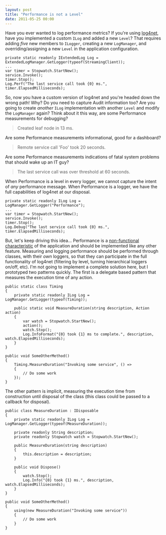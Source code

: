 ```yaml
---
layout: post
title: "Performance is not a Level"
date: 2011-05-25 00:00
---
```


Have you ever wanted to log performance metrics? If you're using [log4net][l], have you implemented a custom `ILog` and added a new `Level`? That requires adding *five* new members to `ILogger`, creating a new `LogManager`, and overriding/assigning a new `Level` in the application configuration.

```
private static readonly IExtendedLog Log = ExtendedLogManager.GetLogger(typeof(StreamingClient));
...
var timer = Stopwatch.StartNew();
service.Invoke();
timer.Stop();
Log.Perf("The last service call took {0} ms.", timer.ElapsedMilliseconds);
```

So, now you have a custom version of log4net and you're headed down the wrong path! Why? Do you need to capture Audit information too? Are you going to create *another* `ILog` implementation with another `Level` and modify the `LogManager` again? Think about it this way, are some Performance measurements for debugging?

> Created leaf node in 13 ms.

Are some Performance measurements informational, good for a dashboard?

> Remote service call 'Foo' took 20 seconds.

Are some Performance measurements indications of fatal system problems that should wake up an IT guy?

> The last service call was over threshold at 60 seconds.

When Performance is a level in every logger, we cannot capture the intent of *any* performance message. When Performance is a logger, we have the full capabilities of log4net at our disposal.

```
private static readonly ILog Log = LogManager.GetLogger("Performance");
...
var timer = Stopwatch.StartNew();
service.Invoke();
timer.Stop();
Log.Debug("The last service call took {0} ms.", timer.ElapsedMilliseconds);
```

But, let's keep driving this idea... Performance is a [non-functional characteristic][feat] of the application and should be implemented like any other feature. Measuring and logging performance should be performed through classes, with their *own* loggers, so that they can participate in the full functionality of log4net (filtering by level, turning hierarchical loggers on/off, etc). I'm not going to implement a complete solution here, but I prototyped two patterns quickly. The first is a delegate based pattern that measures the execution time of any action.

```
public static class Timing
{
    private static readonly ILog Log = LogManager.GetLogger(typeof(Timing));

    public static void MeasureDuration(string description, Action action)
    {
        var watch = Stopwatch.StartNew();
        action();
        watch.Stop();
        Log.InfoFormat("{0} took {1} ms to complete.", description, watch.ElapsedMilliseconds);
    }
}
```

```
public void SomeOtherMethod()
{
    Timing.MeasureDuration("Invoking some service", () =>
    {
        // Do some work
    });
}
```

The other pattern is implicit, measuring the execution time from construction until disposal of the class (this class could be passed to a callback for disposal).

```
public class MeasureDuration : IDisposable
{
    private static readonly ILog Log = LogManager.GetLogger(typeof(MeasureDuration));

    private readonly String description;
    private readonly Stopwatch watch = Stopwatch.StartNew();

    public MeasureDuration(string description)
    {
        this.description = description;
    }

    public void Dispose()
    {
        watch.Stop();
        Log.Info("{0} took {1} ms.", description, watch.ElapsedMilliseconds);
    }
}
```

```
public void SomeOtherMethod()
{
    using(new MeasureDuration("Invoking some service"))
    {
        // Do some work
    }
}
```

 [l]: http://logging.apache.org/log4net/
 [feat]: http://www.mockobjects.com/2007/04/test-smell-logging-is-also-feature.html
